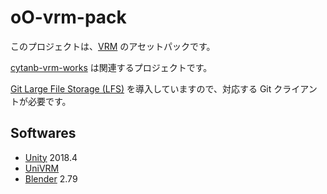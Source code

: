 # oO-vrm-pack

このプロジェクトは、[VRM](https://vrm.dev/) のアセットパックです。

[cytanb-vrm-works](https://github.com/oocytanb/cytanb-vrm-works) は関連するプロジェクトです。

[Git Large File Storage (LFS)](https://git-lfs.github.com/) を導入していますので、対応する Git クライアントが必要です。

## Softwares

- [Unity](https://unity3d.com/) 2018.4
- [UniVRM](https://github.com/vrm-c/UniVRM)
- [Blender](https://www.blender.org/) 2.79

